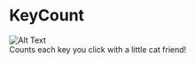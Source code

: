 # KeyCount
![Alt Text](https://media.tenor.com/0ygiqFaX-ssAAAAM/bongo-cat-typing.gif)
<br>
Counts each key you click with a little cat friend!

